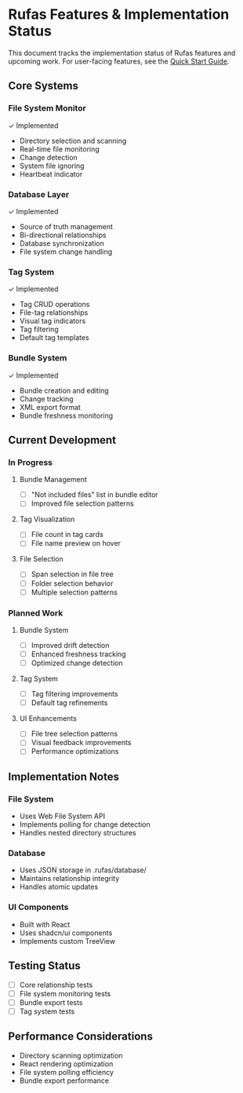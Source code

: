# Rufas Features & Implementation Status

This document tracks the implementation status of Rufas features and upcoming work. For user-facing features, see the [Quick Start Guide](quick-start.md).

## Core Systems

### File System Monitor

✓ Implemented

- Directory selection and scanning
- Real-time file monitoring
- Change detection
- System file ignoring
- Heartbeat indicator

### Database Layer

✓ Implemented

- Source of truth management
- Bi-directional relationships
- Database synchronization
- File system change handling

### Tag System

✓ Implemented

- Tag CRUD operations
- File-tag relationships
- Visual tag indicators
- Tag filtering
- Default tag templates

### Bundle System

✓ Implemented

- Bundle creation and editing
- Change tracking
- XML export format
- Bundle freshness monitoring

## Current Development

### In Progress

1. Bundle Management

   - [ ] "Not included files" list in bundle editor
   - [ ] Improved file selection patterns

2. Tag Visualization

   - [ ] File count in tag cards
   - [ ] File name preview on hover

3. File Selection
   - [ ] Span selection in file tree
   - [ ] Folder selection behavior
   - [ ] Multiple selection patterns

### Planned Work

1. Bundle System

   - [ ] Improved drift detection
   - [ ] Enhanced freshness tracking
   - [ ] Optimized change detection

2. Tag System

   - [ ] Tag filtering improvements
   - [ ] Default tag refinements

3. UI Enhancements
   - [ ] File tree selection patterns
   - [ ] Visual feedback improvements
   - [ ] Performance optimizations

## Implementation Notes

### File System

- Uses Web File System API
- Implements polling for change detection
- Handles nested directory structures

### Database

- Uses JSON storage in .rufas/database/
- Maintains relationship integrity
- Handles atomic updates

### UI Components

- Built with React
- Uses shadcn/ui components
- Implements custom TreeView

## Testing Status

- [ ] Core relationship tests
- [ ] File system monitoring tests
- [ ] Bundle export tests
- [ ] Tag system tests

## Performance Considerations

- Directory scanning optimization
- React rendering optimization
- File system polling efficiency
- Bundle export performance
